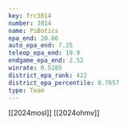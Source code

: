 ```yaml
---
key: frc3814
number: 3814
name: PiBotics
epa_end: 20.66
auto_epa_end: 7.25
teleop_epa_end: 10.9
endgame_epa_end: 2.52
winrate: 0.5185
district_epa_rank: 422
district_epa_percentile: 0.7657
type: Team
---
```

[[2024mosl]]
[[2024ohmv]]

